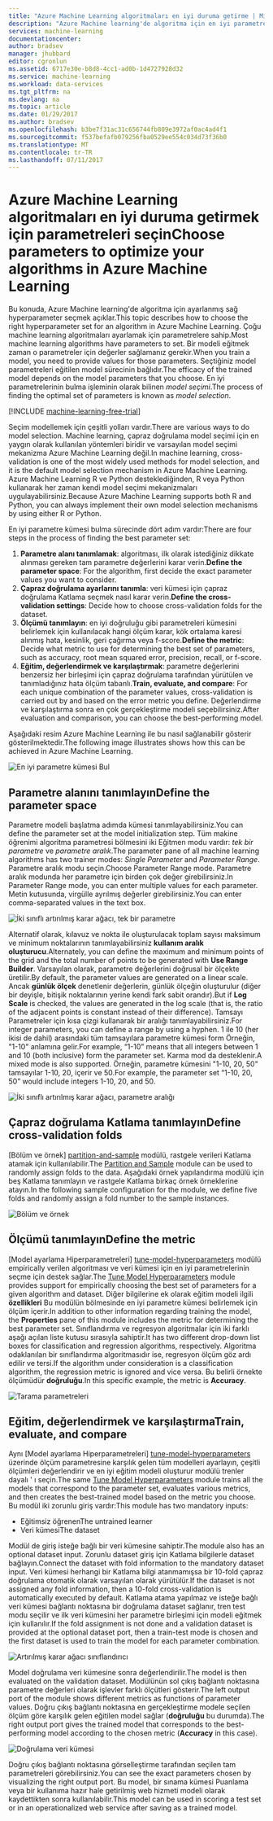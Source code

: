 ```yaml
---
title: "Azure Machine Learning algoritmaları en iyi duruma getirme | Microsoft Docs"
description: "Azure Machine learning'de algoritma için en iyi parametresinde seçin açıklanmaktadır."
services: machine-learning
documentationcenter: 
author: bradsev
manager: jhubbard
editor: cgronlun
ms.assetid: 6717e30e-b8d8-4cc1-ad0b-1d4727928d32
ms.service: machine-learning
ms.workload: data-services
ms.tgt_pltfrm: na
ms.devlang: na
ms.topic: article
ms.date: 01/29/2017
ms.author: bradsev
ms.openlocfilehash: b3be7f31ac31c656744fb809e3972af0ac4ad4f1
ms.sourcegitcommit: f537befafb079256fba0529ee554c034d73f36b0
ms.translationtype: MT
ms.contentlocale: tr-TR
ms.lasthandoff: 07/11/2017
---
```

# <a name="choose-parameters-to-optimize-your-algorithms-in-azure-machine-learning"></a><span data-ttu-id="a4bce-103">Azure Machine Learning algoritmaları en iyi duruma getirmek için parametreleri seçin</span><span class="sxs-lookup"><span data-stu-id="a4bce-103">Choose parameters to optimize your algorithms in Azure Machine Learning</span></span>
<span data-ttu-id="a4bce-104">Bu konuda, Azure Machine learning'de algoritma için ayarlanmış sağ hyperparameter seçmek açıklar.</span><span class="sxs-lookup"><span data-stu-id="a4bce-104">This topic describes how to choose the right hyperparameter set for an algorithm in Azure Machine Learning.</span></span> <span data-ttu-id="a4bce-105">Çoğu machine learning algoritmaları ayarlamak için parametrelere sahip.</span><span class="sxs-lookup"><span data-stu-id="a4bce-105">Most machine learning algorithms have parameters to set.</span></span> <span data-ttu-id="a4bce-106">Bir modeli eğitmek zaman o parametreler için değerler sağlamanız gerekir.</span><span class="sxs-lookup"><span data-stu-id="a4bce-106">When you train a model, you need to provide values for those parameters.</span></span> <span data-ttu-id="a4bce-107">Seçtiğiniz model parametreleri eğitilen model sürecinin bağlıdır.</span><span class="sxs-lookup"><span data-stu-id="a4bce-107">The efficacy of the trained model depends on the model parameters that you choose.</span></span> <span data-ttu-id="a4bce-108">En iyi parametrelerinin bulma işleminin olarak bilinen *model seçimi*.</span><span class="sxs-lookup"><span data-stu-id="a4bce-108">The process of finding the optimal set of parameters is known as *model selection*.</span></span>

[!INCLUDE [machine-learning-free-trial](../../includes/machine-learning-free-trial.md)]

<span data-ttu-id="a4bce-109">Seçim modellemek için çeşitli yolları vardır.</span><span class="sxs-lookup"><span data-stu-id="a4bce-109">There are various ways to do model selection.</span></span> <span data-ttu-id="a4bce-110">Machine learning, çapraz doğrulama model seçimi için en yaygın olarak kullanılan yöntemleri biridir ve varsayılan model seçimi mekanizma Azure Machine Learning değil.</span><span class="sxs-lookup"><span data-stu-id="a4bce-110">In machine learning, cross-validation is one of the most widely used methods for model selection, and it is the default model selection mechanism in Azure Machine Learning.</span></span> <span data-ttu-id="a4bce-111">Azure Machine Learning R ve Python desteklediğinden, R veya Python kullanarak her zaman kendi model seçimi mekanizmaları uygulayabilirsiniz.</span><span class="sxs-lookup"><span data-stu-id="a4bce-111">Because Azure Machine Learning supports both R and Python, you can always implement their own model selection mechanisms by using either R or Python.</span></span>

<span data-ttu-id="a4bce-112">En iyi parametre kümesi bulma sürecinde dört adım vardır:</span><span class="sxs-lookup"><span data-stu-id="a4bce-112">There are four steps in the process of finding the best parameter set:</span></span>

1. <span data-ttu-id="a4bce-113">**Parametre alanı tanımlamak**: algoritması, ilk olarak istediğiniz dikkate alınması gereken tam parametre değerlerini karar verin.</span><span class="sxs-lookup"><span data-stu-id="a4bce-113">**Define the parameter space**: For the algorithm, first decide the exact parameter values you want to consider.</span></span>
2. <span data-ttu-id="a4bce-114">**Çapraz doğrulama ayarlarını tanımla**: veri kümesi için çapraz doğrulama Katlama seçmek nasıl karar verin.</span><span class="sxs-lookup"><span data-stu-id="a4bce-114">**Define the cross-validation settings**: Decide how to choose cross-validation folds for the dataset.</span></span>
3. <span data-ttu-id="a4bce-115">**Ölçümü tanımlayın**: en iyi doğruluğu gibi parametreleri kümesini belirlemek için kullanılacak hangi ölçüm karar, kök ortalama karesi alınmış hata, kesinlik, geri çağırma veya f-score.</span><span class="sxs-lookup"><span data-stu-id="a4bce-115">**Define the metric**: Decide what metric to use for determining the best set of parameters, such as accuracy, root mean squared error, precision, recall, or f-score.</span></span>
4. <span data-ttu-id="a4bce-116">**Eğitim, değerlendirmek ve karşılaştırmak**: parametre değerlerini benzersiz her birleşimi için çapraz doğrulama tarafından yürütülen ve tanımladığınız hata ölçüm tabanlı.</span><span class="sxs-lookup"><span data-stu-id="a4bce-116">**Train, evaluate, and compare**: For each unique combination of the parameter values, cross-validation is carried out by and based on the error metric you define.</span></span> <span data-ttu-id="a4bce-117">Değerlendirme ve karşılaştırma sonra en çok gerçekleştirme modeli seçebilirsiniz.</span><span class="sxs-lookup"><span data-stu-id="a4bce-117">After evaluation and comparison, you can choose the best-performing model.</span></span>

<span data-ttu-id="a4bce-118">Aşağıdaki resim Azure Machine Learning ile bu nasıl sağlanabilir gösterir gösterilmektedir.</span><span class="sxs-lookup"><span data-stu-id="a4bce-118">The following image illustrates shows how this can be achieved in Azure Machine Learning.</span></span>

![En iyi parametre kümesi Bul](./media/machine-learning-algorithm-parameters-optimize/fig1.png)

## <a name="define-the-parameter-space"></a><span data-ttu-id="a4bce-120">Parametre alanını tanımlayın</span><span class="sxs-lookup"><span data-stu-id="a4bce-120">Define the parameter space</span></span>
<span data-ttu-id="a4bce-121">Parametre modeli başlatma adımda kümesi tanımlayabilirsiniz.</span><span class="sxs-lookup"><span data-stu-id="a4bce-121">You can define the parameter set at the model initialization step.</span></span> <span data-ttu-id="a4bce-122">Tüm makine öğrenimi algoritma parametresi bölmesini iki Eğitmen modu vardır: *tek bir parametre* ve *parametre aralık*.</span><span class="sxs-lookup"><span data-stu-id="a4bce-122">The parameter pane of all machine learning algorithms has two trainer modes: *Single Parameter* and *Parameter Range*.</span></span> <span data-ttu-id="a4bce-123">Parametre aralık modu seçin.</span><span class="sxs-lookup"><span data-stu-id="a4bce-123">Choose Parameter Range mode.</span></span> <span data-ttu-id="a4bce-124">Parametre aralık modunda her parametre için birden çok değer girebilirsiniz.</span><span class="sxs-lookup"><span data-stu-id="a4bce-124">In Parameter Range mode, you can enter multiple values for each parameter.</span></span> <span data-ttu-id="a4bce-125">Metin kutusunda, virgülle ayrılmış değerler girebilirsiniz.</span><span class="sxs-lookup"><span data-stu-id="a4bce-125">You can enter comma-separated values in the text box.</span></span>

![İki sınıflı artırılmış karar ağacı, tek bir parametre](./media/machine-learning-algorithm-parameters-optimize/fig2.png)

 <span data-ttu-id="a4bce-127">Alternatif olarak, kılavuz ve nokta ile oluşturulacak toplam sayısı maksimum ve minimum noktalarının tanımlayabilirsiniz **kullanım aralık oluşturucu**.</span><span class="sxs-lookup"><span data-stu-id="a4bce-127">Alternately, you can define the maximum and minimum points of the grid and the total number of points to be generated with **Use Range Builder**.</span></span> <span data-ttu-id="a4bce-128">Varsayılan olarak, parametre değerlerini doğrusal bir ölçekte üretilir.</span><span class="sxs-lookup"><span data-stu-id="a4bce-128">By default, the parameter values are generated on a linear scale.</span></span> <span data-ttu-id="a4bce-129">Ancak **günlük ölçek** denetlenir değerlerin, günlük ölçeğin oluşturulur (diğer bir deyişle, bitişik noktalarının yerine kendi fark sabit orandır).</span><span class="sxs-lookup"><span data-stu-id="a4bce-129">But if **Log Scale** is checked, the values are generated in the log scale (that is, the ratio of the adjacent points is constant instead of their difference).</span></span> <span data-ttu-id="a4bce-130">Tamsayı Parametreler için kısa çizgi kullanarak bir aralığı tanımlayabilirsiniz.</span><span class="sxs-lookup"><span data-stu-id="a4bce-130">For integer parameters, you can define a range by using a hyphen.</span></span> <span data-ttu-id="a4bce-131">1 ile 10 (her ikisi de dahil) arasındaki tüm tamsayılara parametre kümesi form Örneğin, "1-10" anlamına gelir.</span><span class="sxs-lookup"><span data-stu-id="a4bce-131">For example, “1-10” means that all integers between 1 and 10 (both inclusive) form the parameter set.</span></span> <span data-ttu-id="a4bce-132">Karma mod da desteklenir.</span><span class="sxs-lookup"><span data-stu-id="a4bce-132">A mixed mode is also supported.</span></span> <span data-ttu-id="a4bce-133">Örneğin, parametre kümesini "1-10, 20, 50" tamsayılar 1-10, 20, içerir ve 50.</span><span class="sxs-lookup"><span data-stu-id="a4bce-133">For example, the parameter set “1-10, 20, 50” would include integers 1-10, 20, and 50.</span></span>

![İki sınıflı artırılmış karar ağacı, parametre aralığı](./media/machine-learning-algorithm-parameters-optimize/fig3.png)

## <a name="define-cross-validation-folds"></a><span data-ttu-id="a4bce-135">Çapraz doğrulama Katlama tanımlayın</span><span class="sxs-lookup"><span data-stu-id="a4bce-135">Define cross-validation folds</span></span>
<span data-ttu-id="a4bce-136">[Bölüm ve örnek] [ partition-and-sample] modülü, rastgele verileri Katlama atamak için kullanılabilir.</span><span class="sxs-lookup"><span data-stu-id="a4bce-136">The [Partition and Sample][partition-and-sample] module can be used to randomly assign folds to the data.</span></span> <span data-ttu-id="a4bce-137">Aşağıdaki örnek yapılandırma modülü için beş Katlama tanımlayın ve rastgele Katlama birkaç örnek örneklerine atayın.</span><span class="sxs-lookup"><span data-stu-id="a4bce-137">In the following sample configuration for the module, we define five folds and randomly assign a fold number to the sample instances.</span></span>

![Bölüm ve örnek](./media/machine-learning-algorithm-parameters-optimize/fig4.png)

## <a name="define-the-metric"></a><span data-ttu-id="a4bce-139">Ölçümü tanımlayın</span><span class="sxs-lookup"><span data-stu-id="a4bce-139">Define the metric</span></span>
<span data-ttu-id="a4bce-140">[Model ayarlama Hiperparametreleri] [ tune-model-hyperparameters] modülü empirically verilen algoritması ve veri kümesi için en iyi parametrelerinin seçme için destek sağlar.</span><span class="sxs-lookup"><span data-stu-id="a4bce-140">The [Tune Model Hyperparameters][tune-model-hyperparameters] module provides support for empirically choosing the best set of parameters for a given algorithm and dataset.</span></span> <span data-ttu-id="a4bce-141">Diğer bilgilerine ek olarak eğitim modeli ilgili **özellikleri** Bu modülün bölmesinde en iyi parametre kümesi belirlemek için ölçüm içerir.</span><span class="sxs-lookup"><span data-stu-id="a4bce-141">In addition to other information regarding training the model, the **Properties** pane of this module includes the metric for determining the best parameter set.</span></span> <span data-ttu-id="a4bce-142">Sınıflandırma ve regresyon algoritmalar için iki farklı aşağı açılan liste kutusu sırasıyla sahiptir.</span><span class="sxs-lookup"><span data-stu-id="a4bce-142">It has two different drop-down list boxes for classification and regression algorithms, respectively.</span></span> <span data-ttu-id="a4bce-143">Algoritma odaklanılan bir sınıflandırma algoritmasıdır ise, regresyon ölçüm göz ardı edilir ve tersi.</span><span class="sxs-lookup"><span data-stu-id="a4bce-143">If the algorithm under consideration is a classification algorithm, the regression metric is ignored and vice versa.</span></span> <span data-ttu-id="a4bce-144">Bu belirli örnekte ölçümüdür **doğruluğu**.</span><span class="sxs-lookup"><span data-stu-id="a4bce-144">In this specific example, the metric is **Accuracy**.</span></span>   

![Tarama parametreleri](./media/machine-learning-algorithm-parameters-optimize/fig5.png)

## <a name="train-evaluate-and-compare"></a><span data-ttu-id="a4bce-146">Eğitim, değerlendirmek ve karşılaştırma</span><span class="sxs-lookup"><span data-stu-id="a4bce-146">Train, evaluate, and compare</span></span>
<span data-ttu-id="a4bce-147">Aynı [Model ayarlama Hiperparametreleri] [ tune-model-hyperparameters] üzerinde ölçüm parametresine karşılık gelen tüm modelleri ayarlayın, çeşitli ölçümleri değerlendirir ve en iyi eğitim modeli oluşturur modülü trenler dayalı ' ı seçin.</span><span class="sxs-lookup"><span data-stu-id="a4bce-147">The same [Tune Model Hyperparameters][tune-model-hyperparameters] module trains all the models that correspond to the parameter set, evaluates various metrics, and then creates the best-trained model based on the metric you choose.</span></span> <span data-ttu-id="a4bce-148">Bu modül iki zorunlu giriş vardır:</span><span class="sxs-lookup"><span data-stu-id="a4bce-148">This module has two mandatory inputs:</span></span>

* <span data-ttu-id="a4bce-149">Eğitimsiz öğrenen</span><span class="sxs-lookup"><span data-stu-id="a4bce-149">The untrained learner</span></span>
* <span data-ttu-id="a4bce-150">Veri kümesi</span><span class="sxs-lookup"><span data-stu-id="a4bce-150">The dataset</span></span>

<span data-ttu-id="a4bce-151">Modül de giriş isteğe bağlı bir veri kümesine sahiptir.</span><span class="sxs-lookup"><span data-stu-id="a4bce-151">The module also has an optional dataset input.</span></span> <span data-ttu-id="a4bce-152">Zorunlu dataset giriş için Katlama bilgilerle dataset bağlayın.</span><span class="sxs-lookup"><span data-stu-id="a4bce-152">Connect the dataset with fold information to the mandatory dataset input.</span></span> <span data-ttu-id="a4bce-153">Veri kümesi herhangi bir Katlama bilgi atanmamışsa bir 10-fold çapraz doğrulama otomatik olarak varsayılan olarak yürütülür.</span><span class="sxs-lookup"><span data-stu-id="a4bce-153">If the dataset is not assigned any fold information, then a 10-fold cross-validation is automatically executed by default.</span></span> <span data-ttu-id="a4bce-154">Katlama atama yapılmaz ve isteğe bağlı veri kümesi bağlantı noktasına bir doğrulama dataset sağlanır, tren test modu seçilir ve ilk veri kümesini her parametre birleşimi için modeli eğitmek için kullanılır.</span><span class="sxs-lookup"><span data-stu-id="a4bce-154">If the fold assignment is not done and a validation dataset is provided at the optional dataset port, then a train-test mode is chosen and the first dataset is used to train the model for each parameter combination.</span></span>

![Artırılmış karar ağacı sınıflandırıcı](./media/machine-learning-algorithm-parameters-optimize/fig6a.png)

<span data-ttu-id="a4bce-156">Model doğrulama veri kümesine sonra değerlendirilir.</span><span class="sxs-lookup"><span data-stu-id="a4bce-156">The model is then evaluated on the validation dataset.</span></span> <span data-ttu-id="a4bce-157">Modülünün sol çıkış bağlantı noktasına parametre değerleri olarak işlevler farklı ölçütleri gösterir.</span><span class="sxs-lookup"><span data-stu-id="a4bce-157">The left output port of the module shows different metrics as functions of parameter values.</span></span> <span data-ttu-id="a4bce-158">Doğru çıkış bağlantı noktasına en gerçekleştirme modele seçilen ölçüm göre karşılık gelen eğitilen model sağlar (**doğruluğu** bu durumda).</span><span class="sxs-lookup"><span data-stu-id="a4bce-158">The right output port gives the trained model that corresponds to the best-performing model according to the chosen metric (**Accuracy** in this case).</span></span>  

![Doğrulama veri kümesi](./media/machine-learning-algorithm-parameters-optimize/fig6b.png)

<span data-ttu-id="a4bce-160">Doğru çıkış bağlantı noktasına görselleştirme tarafından seçilen tam parametreleri görebilirsiniz.</span><span class="sxs-lookup"><span data-stu-id="a4bce-160">You can see the exact parameters chosen by visualizing the right output port.</span></span> <span data-ttu-id="a4bce-161">Bu model, bir sınama kümesi Puanlama veya bir kullanıma hazır hale getirilmiş web hizmeti modeli olarak kaydettikten sonra kullanılabilir.</span><span class="sxs-lookup"><span data-stu-id="a4bce-161">This model can be used in scoring a test set or in an operationalized web service after saving as a trained model.</span></span>

<!-- Module References -->
[partition-and-sample]: https://msdn.microsoft.com/library/azure/a8726e34-1b3e-4515-b59a-3e4a475654b8/
[tune-model-hyperparameters]: https://msdn.microsoft.com/library/azure/038d91b6-c2f2-42a1-9215-1f2c20ed1b40/
